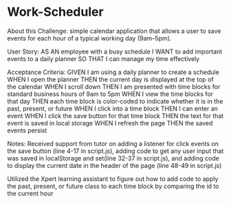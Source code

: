 # Work-Scheduler
About this Challenge: simple calendar application that allows a user to save events for each hour of a typical working day (9am–5pm).

User Story: 
AS AN employee with a busy schedule
I WANT to add important events to a daily planner
SO THAT I can manage my time effectively

Acceptance Criteria: 
GIVEN I am using a daily planner to create a schedule
WHEN I open the planner
THEN the current day is displayed at the top of the calendar
WHEN I scroll down
THEN I am presented with time blocks for standard business hours of 9am to 5pm
WHEN I view the time blocks for that day
THEN each time block is color-coded to indicate whether it is in the past, present, or future
WHEN I click into a time block
THEN I can enter an event
WHEN I click the save button for that time block
THEN the text for that event is saved in local storage
WHEN I refresh the page
THEN the saved events persist

Notes:
Received support from tutor on adding a listener for click events on the save button (line 4-17 in script.js), adding code to get any user input that was saved in localStorage and set(line 32-37 in script.js), and adding code to display the current date in the header of the page (line 48-49 in script.js)

Utilized the Xpert learning assistant to figure out how to add code to apply the past, present, or future class to each time block by comparing the id to the current hour

